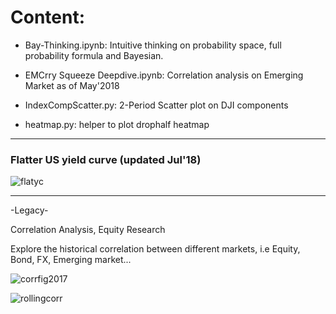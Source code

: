 # Content:

- Bay-Thinking.ipynb: Intuitive thinking on probability space, full probability formula and Bayesian.
   
- EMCrry Squeeze Deepdive.ipynb: Correlation analysis on Emerging Market as of May'2018

- IndexCompScatter.py: 2-Period Scatter plot on DJI components

- heatmap.py: helper to plot drophalf heatmap


----------------------------------------------------------
### Flatter US yield curve (updated Jul'18)

![flatyc](https://user-images.githubusercontent.com/37820014/42703221-f54c5a54-8699-11e8-8d5c-5df516710f01.png)






-----------------------------------------------------------
-Legacy-

Correlation Analysis, Equity Research

Explore the historical correlation between different markets, i.e Equity, Bond, FX, Emerging market...

![corrfig2017](https://user-images.githubusercontent.com/37820014/40404176-6c47a24c-5e24-11e8-9b54-291355fd8288.png)

![rollingcorr](https://user-images.githubusercontent.com/37820014/40524197-41a09a7e-5fa7-11e8-9050-c93936ad9705.png)
